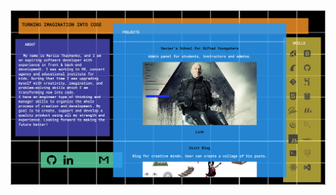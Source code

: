 <img src="https://github.com/mary-tkachenko/portfolio/blob/master/Screenshot%202018-09-23%2014.52.31.png?raw=true">

